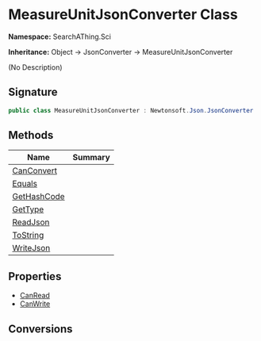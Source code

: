 # MeasureUnitJsonConverter Class
**Namespace:** SearchAThing.Sci

**Inheritance:** Object → JsonConverter → MeasureUnitJsonConverter

(No Description)

## Signature
```csharp
public class MeasureUnitJsonConverter : Newtonsoft.Json.JsonConverter
```
## Methods
|**Name**|**Summary**|
|---|---|
|[CanConvert](MeasureUnitJsonConverter/CanConvert.md)||
|[Equals](MeasureUnitJsonConverter/Equals.md)||
|[GetHashCode](MeasureUnitJsonConverter/GetHashCode.md)||
|[GetType](MeasureUnitJsonConverter/GetType.md)||
|[ReadJson](MeasureUnitJsonConverter/ReadJson.md)||
|[ToString](MeasureUnitJsonConverter/ToString.md)||
|[WriteJson](MeasureUnitJsonConverter/WriteJson.md)||
## Properties
- [CanRead](MeasureUnitJsonConverter/CanRead.md)
- [CanWrite](MeasureUnitJsonConverter/CanWrite.md)
## Conversions
